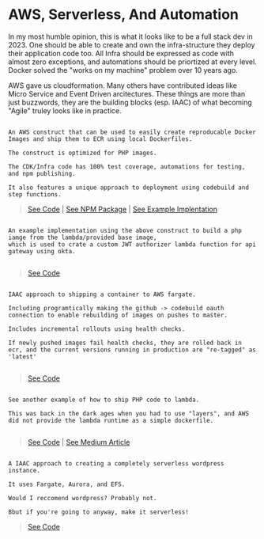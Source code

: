 # AWS, Serverless, And Automation

In my most humble opinion, this is what it looks like to be a full stack dev in 2023. One should be able to create and own the infra-structure they deploy their application code too. All Infra should be expressed as code with almost zero exceptions, and automations should be priortized at every level. Docker solved the "works on my machine" problem over 10 years ago.   

AWS gave us cloudformation. Many others have contributed ideas like Micro Service and Event Driven arcitectures. These things are more than just buzzwords, they are the building blocks (esp. IAAC) of what becoming "Agile" truley looks like in practice. 



```

An AWS construct that can be used to easily create reproducable Docker Images and ship them to ECR using local Dockerfiles.   

The construct is optimized for PHP images. 

The CDK/Infra code has 100% test coverage, automations for testing, and npm publishing. 

It also features a unique approach to deployment using codebuild and step functions. 

```
> [See Code](https://github.com/mokeseven7/phpbuilder) | [See NPM Package](https://www.npmjs.com/package/@mikemcgrath/phpbuilder) | [See Example Implentation](https://github.com/mokeseven7/phpbuilder-example)

```

An example implementation using the above construct to build a php iamge from the lambda/provided base image, 
which is used to crate a custom JWT authorizer lambda function for api gateway using okta. 


```
> [See Code](https://github.com/mokeseven7/lambda-jwt-authorizer)



```

IAAC approach to shipping a container to AWS fargate. 

Including programtically making the github -> codebuild oauth connection to enable rebuilding of images on pushes to master. 

Includes incremental rollouts using health checks. 

If newly pushed images fail health checks, they are rolled back in ecr, and the current versions running in production are "re-tagged" as 'latest'


```
>[See Code](https://github.com/mokeseven7/cdk-fargate)

 
```

See another example of how to ship PHP code to lambda. 

This was back in the dark ages when you had to use "layers", and AWS did not provide the lambda runtime as a simple dockerfile. 


```

> [See Code](https://github.com/mokeseven7/php-lambda-creator) | [See Medium Article](https://mike-48770.medium.com/aws-lambda-php-via-run-time-api-69a65c516c3e)


   
```

A IAAC approach to creating a completely serverless wordpress instance.

It uses Fargate, Aurora, and EFS. 

Would I reccomend wordpress? Probably not. 

Bbut if you're going to anyway, make it serverless!

```
> [See Code](https://github.com/mokeseven7/cdk-wordpress)

